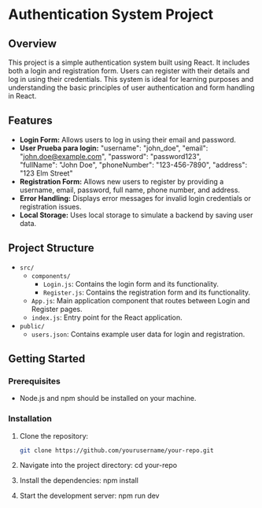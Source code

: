 # Authentication System Project

## Overview

This project is a simple authentication system built using React. It includes both a login and registration form. Users can register with their details and log in using their credentials. This system is ideal for learning purposes and understanding the basic principles of user authentication and form handling in React.

## Features

- **Login Form:** Allows users to log in using their email and password.
- **User Prueba para login:** 
      "username": "john_doe",
      "email": "john.doe@example.com",
      "password": "password123",  
      "fullName": "John Doe",
      "phoneNumber": "123-456-7890",
      "address": "123 Elm Street"
- **Registration Form:** Allows new users to register by providing a username, email, password, full name, phone number, and address.
- **Error Handling:** Displays error messages for invalid login credentials or registration issues.
- **Local Storage:** Uses local storage to simulate a backend by saving user data.

## Project Structure

- `src/`
  - `components/`
    - `Login.js`: Contains the login form and its functionality.
    - `Register.js`: Contains the registration form and its functionality.
  - `App.js`: Main application component that routes between Login and Register pages.
  - `index.js`: Entry point for the React application.
- `public/`
  - `users.json`: Contains example user data for login and registration.

## Getting Started

### Prerequisites

- Node.js and npm should be installed on your machine.

### Installation

1. Clone the repository:

   ```bash
   git clone https://github.com/yourusername/your-repo.git
2. Navigate into the project directory:
    cd your-repo
3. Install the dependencies:
    npm install
4. Start the development server:
    npm run dev
